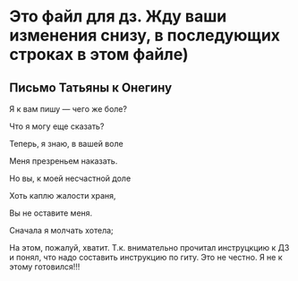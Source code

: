 # Это файл для дз. Жду ваши изменения снизу, в последующих строках в этом файле)
## Письмо Татьяны к Онегину
Я к вам пишу — чего же боле?

Что я могу еще сказать?

Теперь, я знаю, в вашей воле

Меня презреньем наказать.

Но вы, к моей несчастной доле

Хоть каплю жалости храня,

Вы не оставите меня.

Сначала я молчать хотела;

На этом, пожалуй, хватит. Т.к. внимательно прочитал инструцкцию к ДЗ и понял, что надо составить инструкцию по гиту. Это не честно. Я не к этому готовился!!!